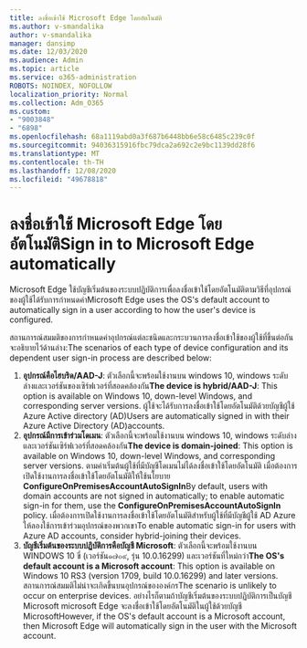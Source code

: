 ```yaml
---
title: ลงชื่อเข้าใช้ Microsoft Edge โดยอัตโนมัติ
ms.author: v-smandalika
author: v-smandalika
manager: dansimp
ms.date: 12/03/2020
ms.audience: Admin
ms.topic: article
ms.service: o365-administration
ROBOTS: NOINDEX, NOFOLLOW
localization_priority: Normal
ms.collection: Adm_O365
ms.custom:
- "9003848"
- "6898"
ms.openlocfilehash: 68a1119abd0a3f687b6448bb6e58c6485c239c0f
ms.sourcegitcommit: 94036315916fbc79dca2a692c2e9bc1139dd28f6
ms.translationtype: MT
ms.contentlocale: th-TH
ms.lasthandoff: 12/08/2020
ms.locfileid: "49678818"
---
```

# <a name="sign-in-to-microsoft-edge-automatically"></a><span data-ttu-id="c3546-102">ลงชื่อเข้าใช้ Microsoft Edge โดยอัตโนมัติ</span><span class="sxs-lookup"><span data-stu-id="c3546-102">Sign in to Microsoft Edge automatically</span></span>

<span data-ttu-id="c3546-103">Microsoft Edge ใช้บัญชีเริ่มต้นของระบบปฏิบัติการเพื่อลงชื่อเข้าใช้โดยอัตโนมัติตามวิธีที่อุปกรณ์ของผู้ใช้ได้รับการกำหนดค่า</span><span class="sxs-lookup"><span data-stu-id="c3546-103">Microsoft Edge uses the OS's default account to automatically sign in a user according to how the user's device is configured.</span></span> 

<span data-ttu-id="c3546-104">สถานการณ์สมมติของการกำหนดค่าอุปกรณ์แต่ละชนิดและกระบวนการลงชื่อเข้าใช้ของผู้ใช้ที่ขึ้นต่อกันจะอธิบายไว้ด้านล่าง:</span><span class="sxs-lookup"><span data-stu-id="c3546-104">The scenarios of each type of device configuration and its dependent user sign-in process are described below:</span></span>

1. <span data-ttu-id="c3546-105">**อุปกรณ์คือไฮบริด/AAD-J**: ตัวเลือกนี้จะพร้อมใช้งานบน windows 10, windows ระดับล่างและเวอร์ชันของเซิร์ฟเวอร์ที่สอดคล้องกัน</span><span class="sxs-lookup"><span data-stu-id="c3546-105">**The device is hybrid/AAD-J**: This option is available on Windows 10, down-level Windows, and corresponding server versions.</span></span> <span data-ttu-id="c3546-106">ผู้ใช้จะได้รับการลงชื่อเข้าใช้โดยอัตโนมัติด้วยบัญชีผู้ใช้ Azure Active directory (AD)</span><span class="sxs-lookup"><span data-stu-id="c3546-106">Users are automatically signed in with their Azure Active Directory (AD)accounts.</span></span>
2. <span data-ttu-id="c3546-107">**อุปกรณ์มีการเข้าร่วมโดเมน**: ตัวเลือกนี้จะพร้อมใช้งานบน windows 10, windows ระดับล่างและเวอร์ชันเซิร์ฟเวอร์ที่สอดคล้องกัน</span><span class="sxs-lookup"><span data-stu-id="c3546-107">**The device is domain-joined**: This option is available on Windows 10, down-level Windows, and corresponding server versions.</span></span> <span data-ttu-id="c3546-108">ตามค่าเริ่มต้นผู้ใช้ที่มีบัญชีโดเมนไม่ได้ลงชื่อเข้าใช้โดยอัตโนมัติ เมื่อต้องการเปิดใช้งานการลงชื่อเข้าใช้โดยอัตโนมัติให้ใช้นโยบาย **ConfigureOnPremisesAccountAutoSignIn**</span><span class="sxs-lookup"><span data-stu-id="c3546-108">By default, users with domain accounts are not signed in automatically; to enable automatic sign-in for them, use the **ConfigureOnPremisesAccountAutoSignIn** policy.</span></span> <span data-ttu-id="c3546-109">เมื่อต้องการเปิดใช้งานการลงชื่อเข้าใช้โดยอัตโนมัติสำหรับผู้ใช้ที่มีบัญชีผู้ใช้ AD Azure ให้ลองใช้การเข้าร่วมอุปกรณ์ของพวกเขา</span><span class="sxs-lookup"><span data-stu-id="c3546-109">To enable automatic sign-in for users with Azure AD accounts, consider hybrid-joining their devices.</span></span>
3. <span data-ttu-id="c3546-110">**บัญชีเริ่มต้นของระบบปฏิบัติการคือบัญชี Microsoft**: ตัวเลือกนี้จะพร้อมใช้งานบน WINDOWS 10 ขี่ (เวอร์ชัน๑๗๐๙, รุ่น 10.0.16299) และเวอร์ชันที่ใหม่กว่า</span><span class="sxs-lookup"><span data-stu-id="c3546-110">**The OS's default account is a Microsoft account**: This option is available on Windows 10 RS3 (version 1709, build 10.0.16299) and later versions.</span></span> <span data-ttu-id="c3546-111">สถานการณ์สมมติไม่น่าจะเกิดขึ้นบนอุปกรณ์ขององค์กร</span><span class="sxs-lookup"><span data-stu-id="c3546-111">The scenario is unlikely to occur on enterprise devices.</span></span> <span data-ttu-id="c3546-112">อย่างไรก็ตามถ้าบัญชีเริ่มต้นของระบบปฏิบัติการเป็นบัญชี Microsoft microsoft Edge จะลงชื่อเข้าใช้โดยอัตโนมัติในผู้ใช้ด้วยบัญชี Microsoft</span><span class="sxs-lookup"><span data-stu-id="c3546-112">However, if the OS's default account is a Microsoft account, then Microsoft Edge will automatically sign in the user with the Microsoft account.</span></span>
 
 
